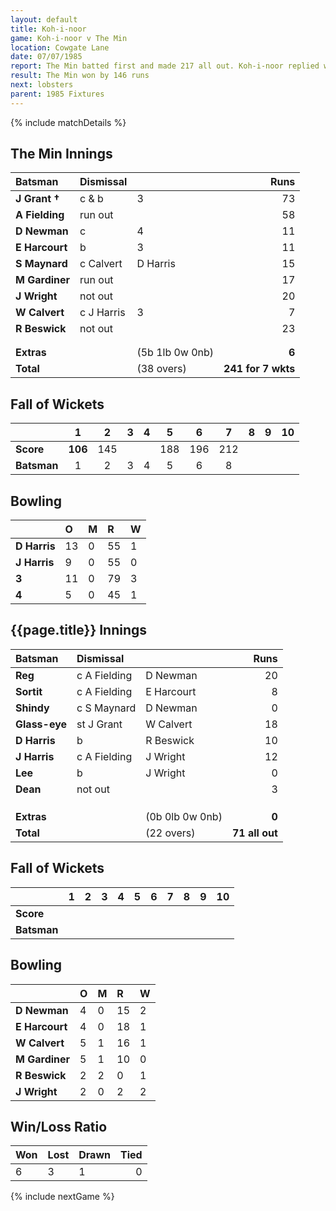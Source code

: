 ```yaml
---
layout: default
title: Koh-i-noor
game: Koh-i-noor v The Min
location: Cowgate Lane
date: 07/07/1985
report: The Min batted first and made 217 all out. Koh-i-noor replied with 71 for 7 wkts (all out).
result: The Min won by 146 runs
next: lobsters
parent: 1985 Fixtures
---
```


{% include matchDetails %}

## The Min Innings

| Batsman | Dismissal |  | Runs |
|:---|:---|---|---:|
| **J Grant &#8224;** | c & b | 3 | 73 | 
| **A Fielding** | run out |  | 58 | 
| **D Newman** | c | 4 | 11 | 
| **E Harcourt** | b | 3 | 11 | 
| **S Maynard** | c Calvert | D Harris | 15 | 
| **M Gardiner** | run out |  | 17 | 
| **J Wright** | not out |  | 20 | 
| **W Calvert** | c J Harris | 3 | 7 | 
| **R Beswick** | not out |  | 23 | 
|  |  |  |  | 
|  |  |  |  | 
| **Extras** | | (5b 1lb 0w 0nb) | **6** | 
| **Total** | | (38 overs) | **241 for 7 wkts** | 

## Fall of Wickets

| | 1 | 2 | 3 | 4 | 5 | 6 | 7 | 8 | 9 | 10 |
|---|:---:|:---:|:---:|:---:|:---:|:---:|:---:|:---:|:---:|:---:|
| **Score** | **106** | 145 |  |  | 188 | 196 | 212 |  |  |  | 
| **Batsman** | 1 | 2 | 3 | 4 | 5 | 6 | 8 |  |  |  | 

## Bowling

| | O | M | R | W |
|---|:---|:---|:---|:---|
| **D Harris** | 13 | 0 | 55 | 1 | 
| **J Harris** | 9 | 0 | 55 | 0 | 
| **3** | 11 | 0 | 79 | 3 | 
| **4** | 5 | 0 | 45 | 1 | 

 ## {{page.title}} Innings

| Batsman | Dismissal |  | Runs |
|:---|:---|---|---:|
| **Reg** | c A Fielding | D Newman | 20 | 
| **Sortit** | c A Fielding | E Harcourt | 8 | 
| **Shindy** | c S Maynard | D Newman | 0 | 
| **Glass-eye** | st J Grant | W Calvert | 18 | 
| **D Harris** | b | R Beswick | 10 | 
| **J Harris** | c A Fielding | J Wright | 12 | 
| **Lee** | b | J Wright | 0 | 
| **Dean** | not out |  | 3 | 
|  |  |  |  |
|  |  |  |  |
|  |  |  |  |
| **Extras** | | (0b 0lb 0w 0nb) | **0** | 
| **Total** | | (22 overs) | **71 all out** | 

## Fall of Wickets

| | 1 | 2 | 3 | 4 | 5 | 6 | 7 | 8 | 9 | 10 |
|---|:---:|:---:|:---:|:---:|:---:|:---:|:---:|:---:|:---:|:---:|
| **Score** |  |  |  |  |  |  |  |  |  |  |
| **Batsman** |  |  |  |  |  |  |  |  |  |  |

## Bowling

| | O | M | R | W |
|---|:---|:---|:---|:---|
| **D Newman** | 4 | 0 | 15 | 2 | 
| **E Harcourt** | 4 | 0 | 18 | 1 | 
| **W Calvert** | 5 | 1 | 16 | 1 | 
| **M Gardiner** | 5 | 1 | 10 | 0 |
| **R Beswick** | 2 | 2 | 0 | 1 | 
| **J Wright** | 2 | 0 | 2 | 2 |  

## Win/Loss Ratio

| Won | Lost | Drawn | Tied |
|:---|:---|:---|---:|
| 6 | 3 | 1 | 0 |

{% include nextGame %}